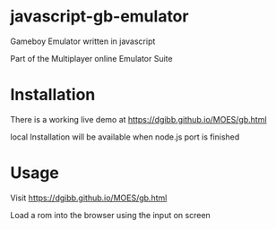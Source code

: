 # javascript-gb-emulator

Gameboy Emulator written in javascript

Part of the Multiplayer online Emulator Suite

# Installation

There is a working live demo at https://dgibb.github.io/MOES/gb.html

local Installation will be available when node.js port is finished

# Usage

Visit https://dgibb.github.io/MOES/gb.html

Load a rom into the browser using the input on screen

